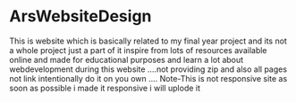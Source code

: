 # ArsWebsiteDesign
This is website which is basically related to my final year project and its not a whole project just a part of it inspire from lots of resources available online and made for educational purposes and learn a lot about webdevelopment during this website ....not providing zip and also all pages not link intentionally do it on you own .... Note-This is not responsive site as soon as possible i made it responsive i will uplode it
